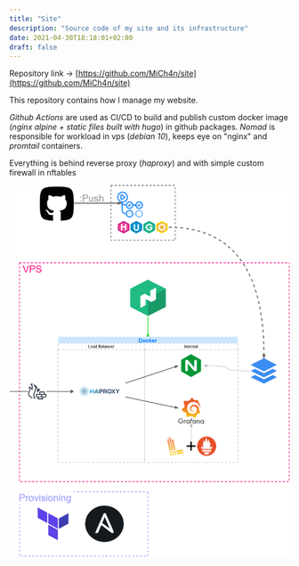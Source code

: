 ```yaml
---
title: "Site"
description: "Source code of my site and its infrastructure"
date: 2021-04-30T18:18:01+02:00
draft: false
---
```

Repository link → [https://github.com/MiCh4n/site](https://github.com/MiCh4n/site)

This repository contains how I manage my website. 

*Github Actions* are used as CI/CD to build and publish custom docker image (*nginx alpine + static files built with hugo*) in github packages. *Nomad* is responsible for workload in vps (*debian 10*), keeps eye on "nginx" and *promtail* containers. 

Everything is behind reverse proxy (*haproxy*) and with simple custom firewall in nftables

![site workflow](/nomad_diagram.png)
